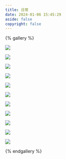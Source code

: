 ```yaml
---
title: 日常
date: 2024-01-06 15:45:29
aside: false
copyright: false
---
```


{% gallery %}

![](https://cdn.youngforever.fun/%E6%97%A5%E5%B8%B8%26%E9%A3%8E%E6%99%AF/IMG_8936.jpg)

![](https://cdn.youngforever.fun/%E6%97%A5%E5%B8%B8%26%E9%A3%8E%E6%99%AF/IMG_8914.jpg)

![](https://cdn.youngforever.fun/%E6%97%A5%E5%B8%B8%26%E9%A3%8E%E6%99%AF/IMG_8924.jpg)

![](https://cdn.youngforever.fun/%E6%97%A5%E5%B8%B8%26%E9%A3%8E%E6%99%AF/IMG_8751.jpg)

![](https://cdn.youngforever.fun/%E6%97%A5%E5%B8%B8%26%E9%A3%8E%E6%99%AF/IMG_8814.jpg)

![](https://cdn.youngforever.fun/%E6%97%A5%E5%B8%B8%26%E9%A3%8E%E6%99%AF/IMG_8800.jpg)

![](https://cdn.youngforever.fun/%E6%97%A5%E5%B8%B8%26%E9%A3%8E%E6%99%AF/IMG_8809.jpg)

![](https://cdn.youngforever.fun/%E6%97%A5%E5%B8%B8%26%E9%A3%8E%E6%99%AF/IMG_8750.jpg)

![](https://cdn.youngforever.fun/%E6%97%A5%E5%B8%B8%26%E9%A3%8E%E6%99%AF/IMG_8740.JPG)

![](https://cdn.youngforever.fun/%E6%97%A5%E5%B8%B8%26%E9%A3%8E%E6%99%AF/IMG_8735.JPG)

![](https://cdn.youngforever.fun/%E6%97%A5%E5%B8%B8%26%E9%A3%8E%E6%99%AF/IMG_8734.JPG)

{% endgallery %}
